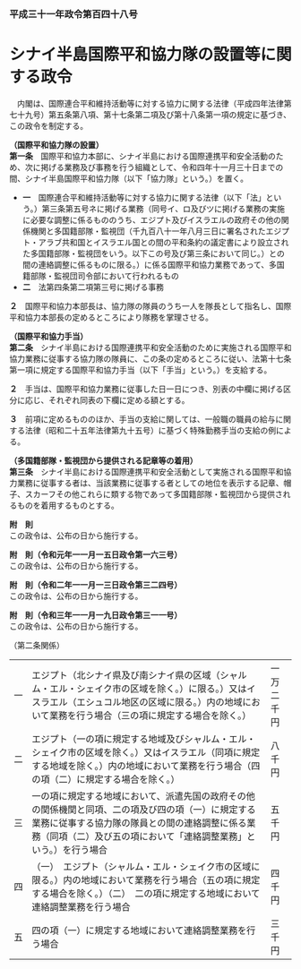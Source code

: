 ### 平成三十一年政令第百四十八号  
# シナイ半島国際平和協力隊の設置等に関する政令  
　内閣は、国際連合平和維持活動等に対する協力に関する法律（平成四年法律第七十九号）第五条第八項、第十七条第二項及び第十八条第一項の規定に基づき、この政令を制定する。  
  
**（国際平和協力隊の設置）**  
**第一条**　国際平和協力本部に、シナイ半島における国際連携平和安全活動のため、次に掲げる業務及び事務を行う組織として、令和四年十一月三十日までの間、シナイ半島国際平和協力隊（以下「協力隊」という。）を置く。  
* **一**　国際連合平和維持活動等に対する協力に関する法律（以下「法」という。）第三条第五号ネに掲げる業務（同号イ、ロ及びツに掲げる業務の実施に必要な調整に係るもののうち、エジプト及びイスラエルの政府その他の関係機関と多国籍部隊・監視団（千九百八十一年八月三日に署名されたエジプト・アラブ共和国とイスラエル国との間の平和条約の議定書により設立された多国籍部隊・監視団をいう。以下この号及び第三条において同じ。）との間の連絡調整に係るものに限る。）に係る国際平和協力業務であって、多国籍部隊・監視団司令部において行われるもの  
* **二**　法第四条第二項第三号に掲げる事務  
  
**２**　国際平和協力本部長は、協力隊の隊員のうち一人を隊長として指名し、国際平和協力本部長の定めるところにより隊務を掌理させる。  
  
**（国際平和協力手当）**  
**第二条**　シナイ半島における国際連携平和安全活動のために実施される国際平和協力業務に従事する協力隊の隊員に、この条の定めるところに従い、法第十七条第一項に規定する国際平和協力手当（以下「手当」という。）を支給する。  
  
**２**　手当は、国際平和協力業務に従事した日一日につき、別表の中欄に掲げる区分に応じ、それぞれ同表の下欄に定める額とする。  
  
**３**　前項に定めるもののほか、手当の支給に関しては、一般職の職員の給与に関する法律（昭和二十五年法律第九十五号）に基づく特殊勤務手当の支給の例による。  
  
**（多国籍部隊・監視団から提供される記章等の着用）**  
**第三条**　シナイ半島における国際連携平和安全活動として実施される国際平和協力業務に従事する者は、当該業務に従事する者としての地位を表示する記章、帽子、スカーフその他これらに類する物であって多国籍部隊・監視団から提供されるものを着用するものとする。  
  
**附　則**  
この政令は、公布の日から施行する。  
  
**附　則（令和元年一一月一五日政令第一六三号）**  
この政令は、公布の日から施行する。  
  
**附　則（令和二年一一月一三日政令第三二四号）**  
この政令は、公布の日から施行する。  
  
**附　則（令和三年一一月一九日政令第三一一号）**  
この政令は、公布の日から施行する。  
  
（第二条関係）  

||||  
| --- | --- | --- |  
|一|エジプト（北シナイ県及び南シナイ県の区域（シャルム・エル・シェイク市の区域を除く。）に限る。）又はイスラエル（エシュコル地区の区域に限る。）内の地域において業務を行う場合（三の項に規定する場合を除く。）|一万二千円|  
|二|エジプト（一の項に規定する地域及びシャルム・エル・シェイク市の区域を除く。）又はイスラエル（同項に規定する地域を除く。）内の地域において業務を行う場合（四の項（二）に規定する場合を除く。）|八千円|  
|三|一の項に規定する地域において、派遣先国の政府その他の関係機関と同項、二の項及び四の項（一）に規定する業務に従事する協力隊の隊員との間の連絡調整に係る業務（同項（二）及び五の項において「連絡調整業務」という。）を行う場合|五千円|  
|四|（一）　エジプト（シャルム・エル・シェイク市の区域に限る。）内の地域において業務を行う場合（五の項に規定する場合を除く。）（二）　二の項に規定する地域において連絡調整業務を行う場合|四千円|  
|五|四の項（一）に規定する地域において連絡調整業務を行う場合|三千円|  
  
